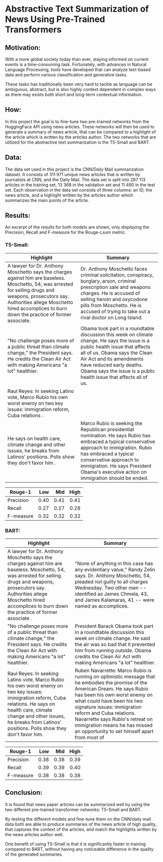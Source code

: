 # Abstractive Text Summarization of News Using Pre-Trained Transformers

##

## Motivation:

With a more global society today than ever, staying informed on current events is a time-consuming task. Fortunately, with advances in Natural Language Processing, tools have developed that can analyze text-based data and perform various classification and generative tasks. 

These tasks has traditionally been very hard to tackle as language can be ambiguous, abstract, but is also highly context dependent in complex ways as there may exists both short and long-term contextual information.

##

## How:
In this project the goal is to fine-tune two pre-trained networks from the HuggingFace API using news articles. These networks will then be used to generate a summary of news article, that can be compared to a highlight of the article which is written by the articles author. The two networks that are utilized for the abstractive text summarization is the T5-Small and BART. 

##

## Data: 
The data set used in this project is the CNN/Daily Mail summarization dataset. It consists of 311 971 unique news articles that is written by journalists at CNN, and the Daily Mail. The data set is split into 287 113 articles in the training set, 13 368 in the validation set and 11 490 in the test set. Each observation in the data set consists of three columns: an ID, the news article, and a highlight written by the articles author which summarizes the main points of the article.

##

## Results: 

An excerpt of the results for both models are shown, only displaying the Precision, Recall and F-measure for the Rouge-Lsum metric. 

### T5-Small:

 | Highlight | Summary |
 | --- | --- |
| A lawyer for Dr. Anthony Moschetto says the charges against him are baseless. Moschetto, 54, was arrested for selling drugs and weapons, prosecutors say. Authorities allege Moschetto hired accomplices to burn down the practice of former associate. | Dr. Anthony Moschetto faces criminal solicitation, conspiracy, burglary, arson, criminal prescription sale and weapons charges. He is accused of selling heroin and oxycodone pills from Moschetto. He is accused of trying to take out a rival doctor on Long Island. |
| "No challenge poses more of a public threat than climate change," the President says. He credits the Clean Air Act with making Americans "a lot" healthier.| Obama took part in a roundtable discussion this week on climate change. He says the issue is a public health issue that affects all of us. Obama says the Clean Air Act and its amendments have reduced early deaths. Obama says the issue is a public health issue that affects all of us. |
| Raul Reyes: In seeking Latino vote, Marco Rubio his own worst enemy on two key issues: immigration reform, Cuba relations .
He says on health care, climate change and other issues, he breaks from Latinos' positions. Polls show they don't favor him .| Marco Rubio is seeking the Republican presidential nomination. He says Rubio has embraced a typical conservative approach to immigration. Rubio has embraced a typical conservative approach to immigration. He says President Obama's executive action on immigration should be ended. |


| Rouge-1 | Low | Mid | High |
| --- | ---:| ---: | ---: |
| Precision |0.40 | 0.41 | 0.41 |
| Recall | 0.27 | 0.27 |  0.28 |
| F-measure   |  0.32 | 0.32 |  0.32 |  



### BART:

 | Highlight | Summary |
 | --- | --- |
|A lawyer for Dr. Anthony Moschetto says the charges against him are baseless. Moschetto, 54, was arrested for selling drugs and weapons, prosecutors say.   Authorities allege Moschetto hired accomplices to burn down the practice of former associate .  | "None of anything in this case has any evidentiary value," Randy Zelin says. Dr. Anthony Moschetto, 54, pleaded not guilty to all charges Wednesday. Two other men -- identified as James Chmela, 43, and James Kalamaras, 41 -- were named as accomplices. |
|"No challenge poses more of a public threat than climate change," the President says. He credits the Clean Air Act with making Americans "a lot" healthier. | President Barack Obama took part in a roundtable discussion this week on climate change. He said the air was so bad that it prevented him from running outside. Obama credits the Clean Air Act with making Americans "a lot" healthier. |
| Raul Reyes: In seeking Latino vote, Marco Rubio his own worst enemy on two key issues: immigration reform, Cuba relations. He says on health care, climate change and other issues, he breaks from Latinos' positions. Polls show they don't favor him. | Ruben Navarrette: Marco Rubio is running on optimistic message that he embodies the promise of the American Dream. He says Rubio has been his own worst enemy on what could have been his two signature issues: immigration reform and Cuba relations. Navarrette says Rubio's retreat on immigration means he has missed an opportunity to set himself apart from most of |


| Rouge-1 | Low | Mid | High |
| --- | ---:| ---: | ---: |
| Precision | 0.38 | 0.38  | 0.39 |
| Recall | 0.39 | 0.39  | 0.40 |
| F-measure   | 0.38  | 0.38  | 0.38 |   



##

## Conclusion:

It is found that news paper articles can be summarized well by using the two different pre-trained transformer networks: T5-Small and BART. 

By testing the different models and fine-tune them on the CNN/daily mail data both are able to produce summaries of the news article of high quality, that captures the context of the articles, and match the highlights written by the news articles author well. 

One benefit of using T5-Small is that it is significantly faster in training compared to BART, without having any noticeable difference in the quality of the generated summaries.

